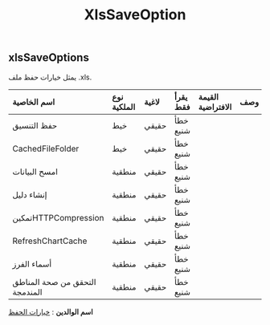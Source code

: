 ﻿---
title: XlsSaveOption
second_title: Aspose.Cells Cloud Documen
type: docs
url: /ar/specification/model/xlssaveoptions/
description: "Aspose.Cells مواصفات النموذج السحابي: XlsSaveOptions. تعامل بسهولة مع Excel ومستندات جداول البيانات الأخرى التي تحتوي على ميزات مثل الفتح والتوليد والتحرير والتقسيم والدمج والمقارنة والتحويل"
kwords: Excel، Office، جدول البيانات، Cloud REST API، XlsSaveOptions
weight: 50
---
## **xlsSaveOptions**

 يمثل خيارات حفظ ملف .xls.

| اسم الخاصية| نوع الملكية| لاغية| يقرأ فقط| القيمة الافتراضية| وصف|
|:- |:- |:- |:- |:- |:- |
| حفظ التنسيق| خيط| حقيقي| خطأ شنيع|||
| CachedFileFolder| خيط| حقيقي| خطأ شنيع|||
| امسح البيانات| منطقية| حقيقي| خطأ شنيع|||
| إنشاء دليل| منطقية| حقيقي| خطأ شنيع|||
| تمكينHTTPCompression| منطقية| حقيقي| خطأ شنيع|||
| RefreshChartCache| منطقية| حقيقي| خطأ شنيع|||
| أسماء الفرز| منطقية| حقيقي| خطأ شنيع|||
| التحقق من صحة المناطق المندمجة| منطقية| حقيقي| خطأ شنيع|||

**اسم الوالدين** : [خيارات الحفظ](/specification/model/saveoptions)

